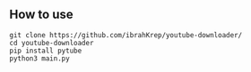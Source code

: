 ## How to use

```
git clone https://github.com/ibrahKrep/youtube-downloader/
cd youtube-downloader
pip install pytube
python3 main.py
```
